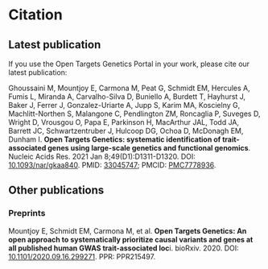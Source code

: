 # Citation

## Latest publication

If you use the Open Targets Genetics Portal in your work, please cite our latest publication:

Ghoussaini M, Mountjoy E, Carmona M, Peat G, Schmidt EM, Hercules A, Fumis L, Miranda A, Carvalho-Silva D, Buniello A, Burdett T, Hayhurst J, Baker J, Ferrer J, Gonzalez-Uriarte A, Jupp S, Karim MA, Koscielny G, Machlitt-Northen S, Malangone C, Pendlington ZM, Roncaglia P, Suveges D, Wright D, Vrousgou O, Papa E, Parkinson H, MacArthur JAL, Todd JA, Barrett JC, Schwartzentruber J, Hulcoop DG, Ochoa D, McDonagh EM, Dunham I. **Open Targets Genetics: systematic identification of trait-associated genes using large-scale genetics and functional genomics**. Nucleic Acids Res. 2021 Jan 8;49\(D1\):D1311-D1320. DOI: [10.1093/nar/gkaa840](https://doi.org/10.1093/nar/gkaa840). PMID: [33045747](https://pubmed.ncbi.nlm.nih.gov/33045747/); PMCID: [PMC7778936](https://europepmc.org/article/PMC/7778936).

## Other publications

### Preprints

Mountjoy E, Schmidt EM, Carmona M, et al. **Open Targets Genetics: An open approach to systematically prioritize causal variants and genes at all published human GWAS trait-associated loc**i. bioRxiv. 2020. DOI: [10.1101/2020.09.16.299271](https://doi.org/10.1101/2020.09.16.299271). PPR: PPR215497.

